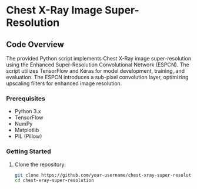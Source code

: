 # Chest X-Ray Image Super-Resolution

## Code Overview

The provided Python script implements Chest X-Ray image super-resolution using the Enhanced Super-Resolution Convolutional Network (ESPCN). The script utilizes TensorFlow and Keras for model development, training, and evaluation. The ESPCN introduces a sub-pixel convolution layer, optimizing upscaling filters for enhanced image resolution.

### Prerequisites

- Python 3.x
- TensorFlow
- NumPy
- Matplotlib
- PIL (Pillow)

### Getting Started

1. Clone the repository:

   ```bash
   git clone https://github.com/your-username/chest-xray-super-resolution.git
   cd chest-xray-super-resolution
